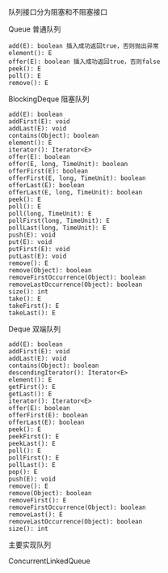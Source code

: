 队列接口分为阻塞和不阻塞接口

Queue 普通队列

    add(E): boolean 插入成功返回true，否则抛出异常
    element(): E
    offer(E): boolean 插入成功返回true，否则false
    peek(): E
    poll(): E
    remove(): E

BlockingDeque 阻塞队列

    add(E): boolean
    addFirst(E): void
    addLast(E): void
    contains(Object): boolean
    element(): E
    iterator(): Iterator<E>
    offer(E): boolean
    offer(E, long, TimeUnit): boolean
    offerFirst(E): boolean
    offerFirst(E, long, TimeUnit): boolean
    offerLast(E): boolean
    offerLast(E, long, TimeUnit): boolean
    peek(): E
    poll(): E
    poll(long, TimeUnit): E
    pollFirst(long, TimeUnit): E
    pollLast(long, TimeUnit): E
    push(E): void
    put(E): void 
    putFirst(E): void
    putLast(E): void
    remove(): E
    remove(Object): boolean
    removeFirstOccurrence(Object): boolean
    removeLastOccurrence(Object): boolean
    size(): int
    take(): E
    takeFirst(): E
    takeLast(): E


Deque 双端队列

    add(E): boolean
    addFirst(E): void
    addLast(E): void
    contains(Object): boolean
    descendingIterator(): Iterator<E>
    element(): E
    getFirst(): E
    getLast(): E
    iterator(): Iterator<E>
    offer(E): boolean
    offerFirst(E): boolean
    offerLast(E): boolean
    peek(): E
    peekFirst(): E
    peekLast(): E
    poll(): E
    pollFirst(): E
    pollLast(): E
    pop(): E
    push(E): void
    remove(): E
    remove(Object): boolean
    removeFirst(): E
    removeFirstOccurrence(Object): boolean
    removeLast(): E
    removeLastOccurrence(Object): boolean
    size(): int


主要实现队列

ConcurrentLinkedQueue
    

